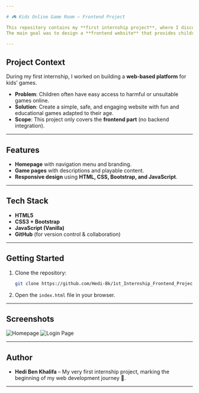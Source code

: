 ```yaml
---

# 🎮 Kids Online Game Room – Frontend Project

This repository contains my **first internship project**, where I discovered the world of **web development**.
The main goal was to design a **frontend website** that provides children with safe and educational online games, avoiding harmful or inappropriate content.

---
```


## Project Context

During my first internship, I worked on building a **web-based platform** for kids’ games.

* **Problem**: Children often have easy access to harmful or unsuitable games online.
* **Solution**: Create a simple, safe, and engaging website with fun and educational games adapted to their age.
* **Scope**: This project only covers the **frontend part** (no backend integration).

---

## Features

* **Homepage** with navigation menu and branding.
* **Game pages** with descriptions and playable content.
* **Responsive design** using **HTML, CSS, Bootstrap, and JavaScript**.

---

## Tech Stack

* **HTML5**
* **CSS3 + Bootstrap**
* **JavaScript (Vanilla)**
* **GitHub** (for version control & collaboration)

---

## Getting Started

1. Clone the repository:

   ```bash
   git clone https://github.com/Hedi-Bk/1st_Internship_Frontend_Project.git
   ```
2. Open the `index.html` file in your browser.

---

## Screenshots 

![Homepage](screenshots/home.png)
![Login Page](screenshots/login.png)

---

## Author

* **Hedi Ben Khalifa** – My very first internship project, marking the beginning of my web development journey 🚀.

---


